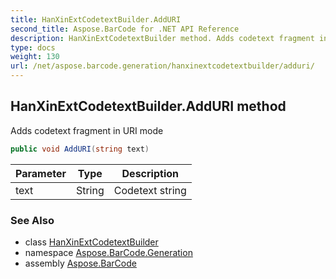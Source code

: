 ```yaml
---
title: HanXinExtCodetextBuilder.AddURI
second_title: Aspose.BarCode for .NET API Reference
description: HanXinExtCodetextBuilder method. Adds codetext fragment in URI mode
type: docs
weight: 130
url: /net/aspose.barcode.generation/hanxinextcodetextbuilder/adduri/
---
```

## HanXinExtCodetextBuilder.AddURI method

Adds codetext fragment in URI mode

```csharp
public void AddURI(string text)
```

| Parameter | Type | Description |
| --- | --- | --- |
| text | String | Codetext string |

### See Also

* class [HanXinExtCodetextBuilder](../)
* namespace [Aspose.BarCode.Generation](../../../aspose.barcode.generation/)
* assembly [Aspose.BarCode](../../../)


